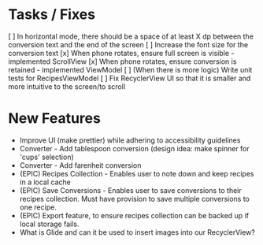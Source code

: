 # Tasks / Fixes
[ ] In horizontal mode, there should be a space of at least X dp between the conversion text 
    and the end of the screen
[ ] Increase the font size for the conversion text
[x] When phone rotates, ensure full screen is visible - implemented ScrollView
[x] When phone rotates, ensure conversion is retained - implemented ViewModel
[ ] (When there is more logic) Write unit tests for RecipesViewModel
[ ] Fix RecyclerView UI so that it is smaller and more intuitive to the screen/to scroll

# New Features
+ Improve UI (make prettier) while adhering to accessibility guidelines
+ Converter - Add tablespoon conversion (design idea: make spinner for 'cups' selection)
+ Converter - Add farenheit conversion
+ (EPIC) Recipes Collection - Enables user to note down and keep recipes in a local cache
+ (EPIC) Save Conversions - Enables user to save conversions to their recipes collection. 
   Must have provision to save multiple conversions to one recipe.
+ (EPIC) Export feature, to ensure recipes collection can be backed up if local storage fails. 
+ What is Glide and can it be used to insert images into our RecyclerView?